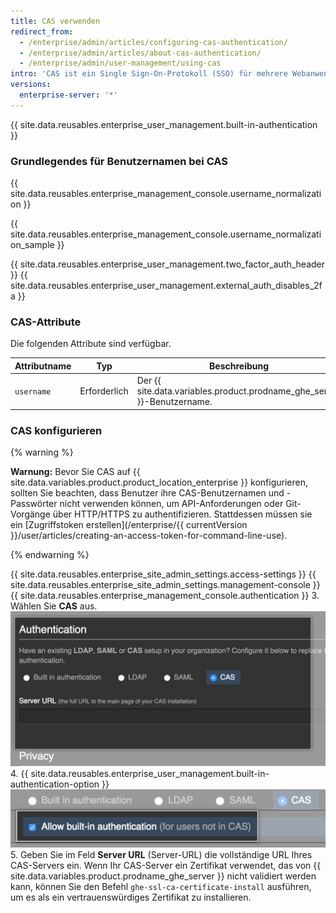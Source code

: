 ```yaml
---
title: CAS verwenden
redirect_from:
  - /enterprise/admin/articles/configuring-cas-authentication/
  - /enterprise/admin/articles/about-cas-authentication/
  - /enterprise/admin/user-management/using-cas
intro: 'CAS ist ein Single Sign-On-Protokoll (SSO) für mehrere Webanwendungen. Ein CAS-Benutzerkonto übernimmt eine(n) {% if currentVersion ver_gt "enterprise-server@2.16" %}Benutzerlizenz{% else %}Benutzer{% endif %} erst nach Anmeldung des Benutzers.'
versions:
  enterprise-server: '*'
---
```


{{ site.data.reusables.enterprise_user_management.built-in-authentication }}

### Grundlegendes für Benutzernamen bei CAS

{{ site.data.reusables.enterprise_management_console.username_normalization }}

{{ site.data.reusables.enterprise_management_console.username_normalization_sample }}

{{ site.data.reusables.enterprise_user_management.two_factor_auth_header }}
{{ site.data.reusables.enterprise_user_management.external_auth_disables_2fa }}

### CAS-Attribute

Die folgenden Attribute sind verfügbar.

| Attributname | Typ          | Beschreibung                                                              |
| ------------ | ------------ | ------------------------------------------------------------------------- |
| `username`   | Erforderlich | Der {{ site.data.variables.product.prodname_ghe_server }}-Benutzername. |

### CAS konfigurieren
{% warning %}

**Warnung:** Bevor Sie CAS auf {{ site.data.variables.product.product_location_enterprise }} konfigurieren, sollten Sie beachten, dass Benutzer ihre CAS-Benutzernamen und -Passwörter nicht verwenden können, um API-Anforderungen oder Git-Vorgänge über HTTP/HTTPS zu authentifizieren. Stattdessen müssen sie ein [Zugriffstoken erstellen](/enterprise/{{ currentVersion }}/user/articles/creating-an-access-token-for-command-line-use).

{% endwarning %}

{{ site.data.reusables.enterprise_site_admin_settings.access-settings }}
{{ site.data.reusables.enterprise_site_admin_settings.management-console }}
{{ site.data.reusables.enterprise_management_console.authentication }}
3. Wählen Sie **CAS** aus. ![CAS-Auswahl](/assets/images/enterprise/management-console/cas-select.png)
4. {{ site.data.reusables.enterprise_user_management.built-in-authentication-option }} ![Aktivierung des Kontrollkästchen für integrierte CAS-Authentifizierung](/assets/images/enterprise/management-console/cas-built-in-authentication.png)
5. Geben Sie im Feld **Server URL** (Server-URL) die vollständige URL Ihres CAS-Servers ein. Wenn Ihr CAS-Server ein Zertifikat verwendet, das von {{ site.data.variables.product.prodname_ghe_server }} nicht validiert werden kann, können Sie den Befehl `ghe-ssl-ca-certificate-install` ausführen, um es als ein vertrauenswürdiges Zertifikat zu installieren.
